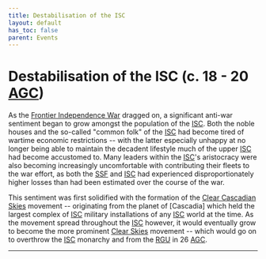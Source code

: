 ```yaml
---
title: Destabilisation of the ISC
layout: default
has_toc: false
parent: Events
---
```


# Destabilisation of the ISC (c. 18 - 20 [AGC])
As the [Frontier Independence War] dragged on, a significant anti-war sentiment began to grow amongst the population of the [ISC]. Both the noble houses and the so-called "common folk" of the [ISC] had become tired of wartime economic restrictions -- with the latter especially unhappy at no longer being able to maintain the decadent lifestyle much of the upper [ISC] had become accustomed to. Many leaders within the [ISC]'s aristocracy were also becoming increasingly uncomfortable with contributing their fleets to the war effort, as both the [SSF] and [ISC] had experienced disproportionately higher losses than had been estimated over the course of the war.

This sentiment was first solidified with the formation of the [Clear Cascadian Skies] movement -- originating from the planet of [Cascadia] which held the largest complex of [ISC] military installations of any [ISC] world at the time. As the movement spread throughout the [ISC] however, it would eventually grow to become the more prominent [Clear Skies] movement -- which would go on to overthrow the [ISC] monarchy and from the [RGU] in 26 [AGC].

----

[ISC]: ../../factions/isc.html
[SSF]: ../../factions/ssf.html
[RGU]: ../../factions/rgu.html

[BGC]: ../../history/#history
[AGC]: ../../history/#history

[Frontier Independence War]: ../../history/conflicts/frontier_independence_war.html

[Clear Cascadian Skies]: ../../culture/movements/clear_skies.html#cascadian
[Clear Skies]: ../../culture/movements/clear_skies.html